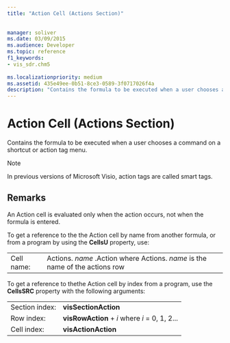 ```yaml
---
title: "Action Cell (Actions Section)"
 
 
manager: soliver
ms.date: 03/09/2015
ms.audience: Developer
ms.topic: reference
f1_keywords:
- vis_sdr.chm5
 
ms.localizationpriority: medium
ms.assetid: 435e49ee-0b51-8ce3-0589-3f0717026f4a
description: "Contains the formula to be executed when a user chooses a command on a shortcut or action tag menu."
---
```


# Action Cell (Actions Section)

Contains the formula to be executed when a user chooses a command on a shortcut or action tag menu.
  
> [!NOTE]
> In previous versions of Microsoft Visio, action tags are called smart tags. 
  
## Remarks

An Action cell is evaluated only when the action occurs, not when the formula is entered.
  
To get a reference to the the Action cell by name from another formula, or from a program by using the **CellsU** property, use: 
  
|||
|:-----|:-----|
| Cell name:  <br/> | Actions.  *name*  .Action           where Actions. *name*  is the name of the actions row  <br/> |
   
To get a reference to thethe Action cell by index from a program, use the **CellsSRC** property with the following arguments: 
  
|||
|:-----|:-----|
| Section index:  <br/> |**visSectionAction** <br/> |
| Row index:  <br/> |**visRowAction** +  *i*            where  *i*  = 0, 1, 2...  <br/> |
| Cell index:  <br/> |**visActionAction** <br/> |
   

